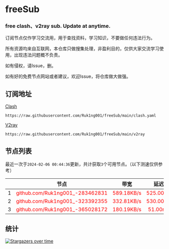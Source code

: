# freeSub
### free clash、v2ray sub. Update at anytime.

订阅节点仅作学习交流用，用于查找资料，学习知识，不要做任何违法行为。

所有资源均来自互联网，本仓库只做搜集处理，非盈利目的，仅供大家交流学习使用，出现违法问题概不负责。

如有侵权，请Issue，删。

如有好的免费节点网站或者建议，欢迎Issue，将仓库做大做强。

## 订阅地址
[Clash](https://raw.githubusercontent.com/Ruk1ng001/freeSub/main/clash.yaml)
```
https://raw.githubusercontent.com/Ruk1ng001/freeSub/main/clash.yaml
```
[V2ray](https://raw.githubusercontent.com/Ruk1ng001/freeSub/main/v2ray)
```
https://raw.githubusercontent.com/Ruk1ng001/freeSub/main/v2ray
```

## 节点列表

最近一次于`2024-02-06 00:44:36`更新，共计获取`3`个可用节点。（以下测速仅供参考）

|  | 节点 | 带宽 | 延迟 |
|:-:|:--:|:--:|:--:|
 | 1 | <font color=red>github.com/Ruk1ng001_-283462831</font> | <font color=red>589.18KB/s</font> | <font color=red>525.00ms</font> |
 | 2 | <font color=red>github.com/Ruk1ng001_-323392355</font> | <font color=red>332.81KB/s</font> | <font color=red>530.00ms</font> |
 | 3 | <font color=red>github.com/Ruk1ng001_-365028172</font> | <font color=red>180.19KB/s</font> | <font color=red>51.00ms</font> |


## 统计

[![Stargazers over time](https://starchart.cc/Ruk1ng001/freeSub.svg)](https://starchart.cc/Ruk1ng001/freeSub)